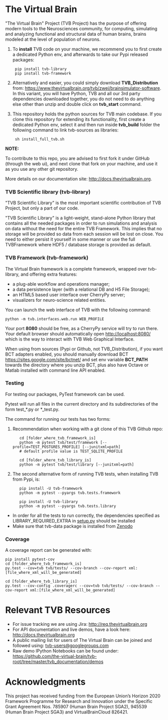 
# The Virtual Brain

"The Virtual Brain" Project (TVB Project) has the purpose of offering 
modern tools to the Neurosciences community, for computing, simulating
and analyzing functional and structural data of human brains, brains modeled 
at the  level of population of neurons.


1. To **install** TVB code on your machine, we recommend you to first create a dedicated 
 Python env, and afterwards to take our Pypi released packages:

        pip install tvb-library
        pip install tvb-framework
   
2. Alternatively and easier, you could simply download **TVB_Distribution** from:
<https://www.thevirtualbrain.org/tvb/zwei/brainsimulator-software>. In this
variant, you will have Python, TVB and all our 3rd party dependencies downloaded together, 
you do not need to do anything else other than unzip and double click on **tvb_start** command.

3. This repository holds the python sources for TVB main codebase. 
  If you clone this repository for extending its functionality, first create a dedicated Python 
  env, select it and then run inside **tvb_build** folder the following command to link 
  tvb-sources as libraries:
    
        sh install_full_tvb.sh


**NOTE:**

To contribute to this repo, you are advised to first fork it under GitHub (through the web ui), 
and next clone that fork on your machine, and use it as you use any other git repository.

More details on our documentation site: <http://docs.thevirtualbrain.org>.

   
### TVB Scientific library (tvb-library)

"TVB Scientific Library" is the most important scientific contribution
of TVB Project, but only a part of our code. 

"TVB Scientific Library" is a light-weight, stand-alone Python library
that contains all the needed packages in order to run simulations and
analysis on data without the need for the entire TVB Framework. This
implies that no storage will be provided so data from each session will
be lost on close. You need to either persist it yourself in some manner
or use the full TVBFramework where HDF5 / database storage is provided
as default.

   
### TVB Framework (tvb-framework)

The Virtual Brain framework is a complete framework, wrapped over tvb-library, 
and offering extra features:

-  a plug-able workflow and operations manager;
-  a data persistence layer (with a relational DB and H5 File Storage);
-  an HTML5 based user interface over CherryPy server;
-  visualizers for neuro-science related entities.
 
You can launch the web interface of TVB with the following command:

    python -m tvb.interfaces.web.run WEB_PROFILE
    
Your port **8080** should be free, as a CherryPy service will try to run there.
Your default browser should automatically open <http://localhost:8080/> which is the way to
interact with TVB Web Graphical Interface.

When using from sources (Pypi or Github, not TVB_Distribution), if you want BCT adapters 
enabled, you should manually download BCT <https://sites.google.com/site/bctnet/>
and set env variable **BCT_PATH** towards the directory where you unzip BCT, plus also 
have Octave or Matlab installed with command line API enabled.
    
### Testing

For testing our packages, PyTest framework can be used. 

Pytest will run all files in the current directory and its subdirectories
of the form test_*.py or *_test.py.

The command for running our tests has two forms:

  1. Recommendation when working with a git clone of this TVB Github repo:
  
            cd [folder_where_tvb_framework_is]
            python -m pytest tvb/test/framework [--profile=TEST_POSTGRES_PROFILE] [--junitxml=path]
            # default profile value is TEST_SQLITE_PROFILE
    
            cd [folder_where_tvb_library_is]
            python -m pytest tvb/test/library [--junitxml=path]

  2. The second alternative form of running TVB tests, when installing TVB from Pypi, is:
        
            pip install -U tvb-framework
            python -m pytest --pyargs tvb.tests.framework
    
            pip install -U tvb-library
            python -m pytest --pyargs tvb.tests.library
    
- In order for all the tests to run correctly, the dependencies specified as LIBRARY_REQUIRED_EXTRA in [setup.py](https://github.com/the-virtual-brain/tvb-root/blob/master/scientific_library/setup.py) should be installed
- Make sure that tvb-data package is installed from [Zenodo](https://zenodo.org/record/4263723)

### Coverage

A coverage report can be generated with:

    pip install pytest-cov
    cd [folder_where_tvb_framework_is]
    py.test --cov=tvb tvb/tests/ --cov-branch --cov-report xml:[file_where_xml_will_be_generated]

    cd [folder_where_tvb_library_is]
    py.test --cov-config .coveragerc --cov=tvb tvb/tests/ --cov-branch --cov-report xml:[file_where_xml_will_be_generated]


# Relevant TVB Resources

- For issue tracking we are using Jira: http://req.thevirtualbrain.org
- For API documentation and live demos, have a look here: http://docs.thevirtualbrain.org
- A public mailing list for users of The Virtual Brain can be joined and followed 
  using: tvb-users@googlegroups.com
- Raw demo IPython Notebooks can be found under: 
  https://github.com/the-virtual-brain/tvb-root/tree/master/tvb_documentation/demos
  
#  Acknowledgments
This project has received funding from the European Union’s Horizon 2020 Framework Programme for Research and Innovation under the Specific Grant Agreement Nos. 785907 (Human Brain Project SGA2), 945539 (Human Brain Project SGA3) and VirtualBrainCloud 826421.
